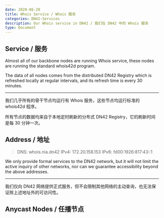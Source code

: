 ```yaml
---
date: 2020-06-20
title: Whois Service / Whois 服务
categories: DN42-Services
description: Our Whois service in DN42 / 我们在 DN42 中的 Whois 服务
type: Document
---
```


## Service / 服务

Almost all of our backbone nodes are running Whois service, these nodes are running the standard whois42d program.

The data of all nodes comes from the distributed DN42 Registry which is refreshed locally at regular intervals, and its refresh time is every 30 minutes.

---

我们几乎所有的骨干节点均运行有 Whois 服务，这些节点均运行标准的 whois42d 程序。

所有节点的数据均来自于本地定时刷新的分布式 DN42 Registry，它的刷新时间是每 30 分钟一次。

## Address / 地址

> DNS: whois.nia.dn42
> IPv4: 172.20.158.153
> IPv6: fd00:1926:817:43::1

We only provide formal services to the DN42 network, but it will not limit the active inquiry of other networks, nor can we guarantee accessibility beyond the above addresses.

---

我们仅向 DN42 网络提供正式服务，但不会限制其他网络的主动查询，也无法保证除上述地址外的可访问性。

## Anycast Nodes / 任播节点



